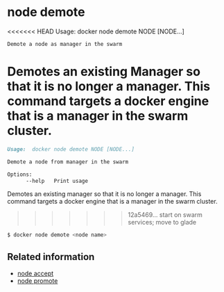 <!--[metadata]>
+++
title = "node demote"
description = "The node demote command description and usage"
keywords = ["node, demote"]
[menu.main]
parent = "smn_cli"
+++
<![end-metadata]-->

# node demote

<<<<<<< HEAD
    Usage:  docker node demote NODE [NODE...]

    Demote a node as manager in the swarm

Demotes an existing Manager so that it is no longer a manager. This command targets a docker engine that is a manager in the swarm cluster.
=======
```markdown
Usage:  docker node demote NODE [NODE...]

Demote a node from manager in the swarm

Options:
      --help   Print usage

```

Demotes an existing manager so that it is no longer a manager. This command targets a docker engine that is a manager in the swarm cluster.
>>>>>>> 12a5469... start on swarm services; move to glade


```bash
$ docker node demote <node name>
```

## Related information

* [node accept](node_accept.md)
* [node promote](node_promote.md)
